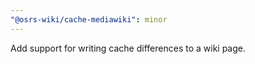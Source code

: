 ```yaml
---
"@osrs-wiki/cache-mediawiki": minor
---
```


Add support for writing cache differences to a wiki page.
